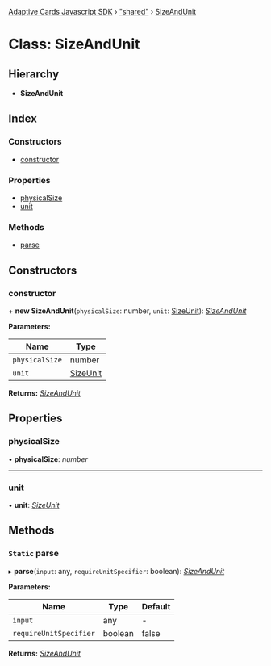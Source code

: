[Adaptive Cards Javascript SDK](../README.md) › ["shared"](../modules/_shared_.md) › [SizeAndUnit](_shared_.sizeandunit.md)

# Class: SizeAndUnit

## Hierarchy

* **SizeAndUnit**

## Index

### Constructors

* [constructor](_shared_.sizeandunit.md#constructor)

### Properties

* [physicalSize](_shared_.sizeandunit.md#physicalsize)
* [unit](_shared_.sizeandunit.md#unit)

### Methods

* [parse](_shared_.sizeandunit.md#static-parse)

## Constructors

###  constructor

\+ **new SizeAndUnit**(`physicalSize`: number, `unit`: [SizeUnit](../enums/_enums_.sizeunit.md)): *[SizeAndUnit](_shared_.sizeandunit.md)*

**Parameters:**

Name | Type |
------ | ------ |
`physicalSize` | number |
`unit` | [SizeUnit](../enums/_enums_.sizeunit.md) |

**Returns:** *[SizeAndUnit](_shared_.sizeandunit.md)*

## Properties

###  physicalSize

• **physicalSize**: *number*

___

###  unit

• **unit**: *[SizeUnit](../enums/_enums_.sizeunit.md)*

## Methods

### `Static` parse

▸ **parse**(`input`: any, `requireUnitSpecifier`: boolean): *[SizeAndUnit](_shared_.sizeandunit.md)*

**Parameters:**

Name | Type | Default |
------ | ------ | ------ |
`input` | any | - |
`requireUnitSpecifier` | boolean | false |

**Returns:** *[SizeAndUnit](_shared_.sizeandunit.md)*
